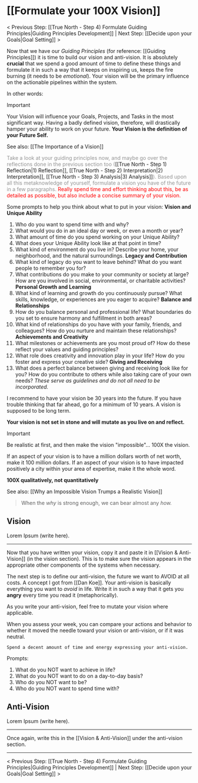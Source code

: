 # [[Formulate your 100X Vision]]
< Previous Step: [[True North - Step 4) Formulate Guiding Principles|Guiding Principles Development]] | Next Step: [[Decide upon your Goals|Goal Setting]] >

Now that we have our *Guiding Principles* (for reference: [[Guiding Principles]]) it is time to build our vision and anti-vision. It is absolutely **crucial** that we spend a good amount of time to define these things and formulate it in such a way that it keeps on inspiring us, keeps the fire burning (it needs to be *emotional*). Your vision will be the primary influence on the actionable pipelines within the system. 

In other words:
> [!important]
> Your Vision will influence your Goals, Projects, and Tasks in the most significant way. 
> Having a badly defined vision, therefore, will drastically hamper your ability to work on your future.
> **Your Vision is the definition of your Future Self.** 

See also: [[The Importance of a Vision]]

<span style="color:rgb(148, 148, 148)">Take a look at your guiding principles now, and maybe go over the reflections done in the previous section too (</span>[[True North - Step 1) Reflection|1) Reflection]], [[True North - Step 2) Interpretation|2) Interpretation]], [[True North - Step 3) Analysis|3) Analysis]]<span style="color:rgb(148, 148, 148)">). Based upon all this metaknowledge of yourself, formulate a vision you have of the future in a few paragraphs. </span> <span style="color:rgb(255, 0, 0)">Really spend time and effort thinking about this, be as detailed as possible, but also include a concise summary of your vision. </span> 

Some prompts to help you think about what to put in your vision:
**Vision and Unique Ability**
1. Who do you want to spend time with and why?
2. What would you do in an ideal day or week, or even a month or year?
3. What amount of time do you spend working on your Unique Ability?
4. What does your Unique Ability look like at that point in time?
5. What kind of environment do you live in? Describe your home, your neighborhood, and the natural surroundings.
**Legacy and Contribution**
6. What kind of legacy do you want to leave behind? What do you want people to remember you for?
7. What contributions do you make to your community or society at large? How are you involved in social, environmental, or charitable activities?
 **Personal Growth and Learning**
8. What kind of learning and growth do you continuously pursue? What skills, knowledge, or experiences are you eager to acquire?
**Balance and Relationships**
9. How do you balance personal and professional life? What boundaries do you set to ensure harmony and fulfillment in both areas?
10. What kind of relationships do you have with your family, friends, and colleagues? How do you nurture and maintain these relationships?
 **Achievements and Creativity**
11. What milestones or achievements are you most proud of? How do these reflect your values and guiding principles?
12. What role does creativity and innovation play in your life? How do you foster and express your creative side?
 **Giving and Receiving**
13. What does a perfect balance between giving and receiving look like for you? How do you contribute to others while also taking care of your own needs?
*These serve as guidelines and do not all need to be incorporated.*

I recommend to have your vision be 30 years into the future. If you have trouble thinking that far ahead, go for a minimum of 10 years. A vision is supposed to be long term.

**Your vision is not set in stone and will mutate as you live on and reflect.**

> [!important]
> Be realistic at first, and then make the vision "impossible"... 100X the vision. 
> 
> If an aspect of your vision is to have a million dollars worth of net worth, make it 100 million dollars. If an aspect of your vision is to have impacted positively a city within your area of expertise, make it the whole word. 
> 
> **100X qualitatively, not quantitatively**

See also: [[Why an Impossible Vision Trumps a Realistic Vision]]

> When the *why* is strong enough, we can bear almost any *how.*
## Vision

Lorem Ipsum (write here). 

---

Now that you have written your vision, copy it and paste it in [[Vision & Anti-Vision]] (in the vision section). This is to make sure the vision appears in the appropriate other components of the systems when necessary.

The next step is to define our anti-vision, the future we want to AVOID at all costs. A concept I got from [[Dan Koe]].  Your anti-vision is basically everything you want to *avoid* in life. Write it in such a way that it gets you **angry** every time you read it (metaphorically). 

As you write your anti-vision, feel free to mutate your vision where applicable.

When you assess your week, you can compare your actions and behavior to whether it moved the needle toward your vision or anti-vision, or if it was neutral.

```ad-important
Spend a decent amount of time and energy expressing your anti-vision.

```

Prompts:
1. What do you NOT want to achieve in life?
2. What do you NOT want to do on a day-to-day basis?
3. Who do you NOT want to be?
4. Who do you NOT want to spend time with?
## Anti-Vision

Lorem Ipsum (write here). 

---

Once again, write this in the [[Vision & Anti-Vision]] under the anti-vision section.

---

< Previous Step: [[True North - Step 4) Formulate Guiding Principles|Guiding Principles Development]] | Next Step: [[Decide upon your Goals|Goal Setting]] >